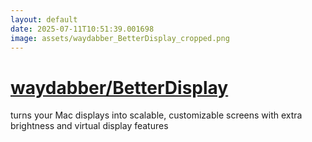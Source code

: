 ```yaml
---
layout: default
date: 2025-07-11T10:51:39.001698
image: assets/waydabber_BetterDisplay_cropped.png
---
```


# [waydabber/BetterDisplay](https://github.com/waydabber/BetterDisplay)

turns your Mac displays into scalable, customizable screens with extra brightness and virtual display features
